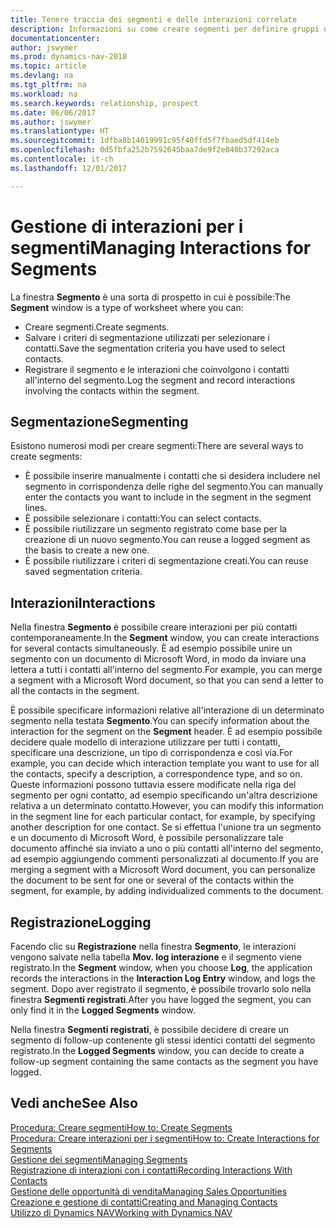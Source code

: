 ```yaml
---
title: Tenere traccia dei segmenti e delle interazioni correlate
description: Informazioni su come creare segmenti per definire gruppi di contatti e specificare delle interazioni per i segmenti.
documentationcenter: 
author: jswymer
ms.prod: dynamics-nav-2018
ms.topic: article
ms.devlang: na
ms.tgt_pltfrm: na
ms.workload: na
ms.search.keywords: relationship, prospect
ms.date: 06/06/2017
ms.author: jswymer
ms.translationtype: HT
ms.sourcegitcommit: 1dfba8b14019991c95f40ffd5f7fbaed5df414eb
ms.openlocfilehash: 0d5fbfa252b7592645baa7de9f2e840b37292aca
ms.contentlocale: it-ch
ms.lasthandoff: 12/01/2017

---
```

# <a name="managing-interactions-for-segments"></a><span data-ttu-id="05da8-103">Gestione di interazioni per i segmenti</span><span class="sxs-lookup"><span data-stu-id="05da8-103">Managing Interactions for Segments</span></span>
<span data-ttu-id="05da8-104">La finestra **Segmento** è una sorta di prospetto in cui è possibile:</span><span class="sxs-lookup"><span data-stu-id="05da8-104">The **Segment** window is a type of worksheet where you can:</span></span>

* <span data-ttu-id="05da8-105">Creare segmenti.</span><span class="sxs-lookup"><span data-stu-id="05da8-105">Create segments.</span></span>
* <span data-ttu-id="05da8-106">Salvare i criteri di segmentazione utilizzati per selezionare i contatti.</span><span class="sxs-lookup"><span data-stu-id="05da8-106">Save the segmentation criteria you have used to select contacts.</span></span>
* <span data-ttu-id="05da8-107">Registrare il segmento e le interazioni che coinvolgono i contatti all'interno del segmento.</span><span class="sxs-lookup"><span data-stu-id="05da8-107">Log the segment and record interactions involving the contacts within the segment.</span></span>

## <a name="segmenting"></a><span data-ttu-id="05da8-108">Segmentazione</span><span class="sxs-lookup"><span data-stu-id="05da8-108">Segmenting</span></span>
<span data-ttu-id="05da8-109">Esistono numerosi modi per creare segmenti:</span><span class="sxs-lookup"><span data-stu-id="05da8-109">There are several ways to create segments:</span></span>

* <span data-ttu-id="05da8-110">È possibile inserire manualmente i contatti che si desidera includere nel segmento in corrispondenza delle righe del segmento.</span><span class="sxs-lookup"><span data-stu-id="05da8-110">You can manually enter the contacts you want to include in the segment in the segment lines.</span></span>
* <span data-ttu-id="05da8-111">È possibile selezionare i contatti:</span><span class="sxs-lookup"><span data-stu-id="05da8-111">You can select contacts.</span></span>
* <span data-ttu-id="05da8-112">È possibile riutilizzare un segmento registrato come base per la creazione di un nuovo segmento.</span><span class="sxs-lookup"><span data-stu-id="05da8-112">You can reuse a logged segment as the basis to create a new one.</span></span>
* <span data-ttu-id="05da8-113">È possibile riutilizzare i criteri di segmentazione creati.</span><span class="sxs-lookup"><span data-stu-id="05da8-113">You can reuse saved segmentation criteria.</span></span>

## <a name="interactions"></a><span data-ttu-id="05da8-114">Interazioni</span><span class="sxs-lookup"><span data-stu-id="05da8-114">Interactions</span></span>
<span data-ttu-id="05da8-115">Nella finestra **Segmento** è possibile creare interazioni per più contatti contemporaneamente.</span><span class="sxs-lookup"><span data-stu-id="05da8-115">In the **Segment** window, you can create interactions for several contacts simultaneously.</span></span> <span data-ttu-id="05da8-116">È ad esempio possibile unire un segmento con un documento di Microsoft Word, in modo da inviare una lettera a tutti i contatti all'interno del segmento.</span><span class="sxs-lookup"><span data-stu-id="05da8-116">For example, you can merge a segment with a Microsoft Word document, so that you can send a letter to all the contacts in the segment.</span></span>

<span data-ttu-id="05da8-117">È possibile specificare informazioni relative all'interazione di un determinato segmento nella testata **Segmento**.</span><span class="sxs-lookup"><span data-stu-id="05da8-117">You can specify information about the interaction for the segment on the **Segment** header.</span></span> <span data-ttu-id="05da8-118">È ad esempio possibile decidere quale modello di interazione utilizzare per tutti i contatti, specificare una descrizione, un tipo di corrispondenza e così via.</span><span class="sxs-lookup"><span data-stu-id="05da8-118">For example, you can decide which interaction template you want to use for all the contacts, specify a description, a correspondence type, and so on.</span></span> <span data-ttu-id="05da8-119">Queste informazioni possono tuttavia essere modificate nella riga del segmento per ogni contatto, ad esempio specificando un'altra descrizione relativa a un determinato contatto.</span><span class="sxs-lookup"><span data-stu-id="05da8-119">However, you can modify this information in the segment line for each particular contact, for example, by specifying another description for one contact.</span></span> <span data-ttu-id="05da8-120">Se si effettua l'unione tra un segmento e un documento di Microsoft Word, è possibile personalizzare tale documento affinché sia inviato a uno o più contatti all'interno del segmento, ad esempio aggiungendo commenti personalizzati al documento.</span><span class="sxs-lookup"><span data-stu-id="05da8-120">If you are merging a segment with a Microsoft Word document, you can personalize the document to be sent for one or several of the contacts within the segment, for example, by adding individualized comments to the document.</span></span>

## <a name="logging"></a><span data-ttu-id="05da8-121">Registrazione</span><span class="sxs-lookup"><span data-stu-id="05da8-121">Logging</span></span>
<span data-ttu-id="05da8-122">Facendo clic su **Registrazione** nella finestra **Segmento**, le interazioni vengono salvate nella tabella **Mov. log interazione** e il segmento viene registrato.</span><span class="sxs-lookup"><span data-stu-id="05da8-122">In the **Segment** window, when you choose **Log**, the application records the interactions in the **Interaction Log Entry** window, and logs the segment.</span></span> <span data-ttu-id="05da8-123">Dopo aver registrato il segmento, è possibile trovarlo solo nella finestra **Segmenti registrati**.</span><span class="sxs-lookup"><span data-stu-id="05da8-123">After you have logged the segment, you can only find it in the **Logged Segments** window.</span></span>

<span data-ttu-id="05da8-124">Nella finestra **Segmenti registrati**, è possibile decidere di creare un segmento di follow-up contenente gli stessi identici contatti del segmento registrato.</span><span class="sxs-lookup"><span data-stu-id="05da8-124">In the **Logged Segments** window, you can decide to create a follow-up segment containing the same contacts as the segment you have logged.</span></span>

## <a name="see-also"></a><span data-ttu-id="05da8-125">Vedi anche</span><span class="sxs-lookup"><span data-stu-id="05da8-125">See Also</span></span>
[<span data-ttu-id="05da8-126">Procedura: Creare segmenti</span><span class="sxs-lookup"><span data-stu-id="05da8-126">How to: Create Segments</span></span>](marketing-how-create-segment.md)  
[<span data-ttu-id="05da8-127">Procedura: Creare interazioni per i segmenti</span><span class="sxs-lookup"><span data-stu-id="05da8-127">How to: Create Interactions for Segments</span></span>](marketing-how-create-interactions.md)  
[<span data-ttu-id="05da8-128">Gestione dei segmenti</span><span class="sxs-lookup"><span data-stu-id="05da8-128">Managing Segments</span></span>](marketing-segments.md)  
[<span data-ttu-id="05da8-129">Registrazione di interazioni con i contatti</span><span class="sxs-lookup"><span data-stu-id="05da8-129">Recording Interactions With Contacts</span></span>](marketing-interactions.md)  
[<span data-ttu-id="05da8-130">Gestione delle opportunità di vendita</span><span class="sxs-lookup"><span data-stu-id="05da8-130">Managing Sales Opportunities</span></span>](marketing-manage-sales-opportunities.md)  
[<span data-ttu-id="05da8-131">Creazione e gestione di contatti</span><span class="sxs-lookup"><span data-stu-id="05da8-131">Creating and Managing Contacts</span></span>](marketing-contacts.md)  
[<span data-ttu-id="05da8-132">Utilizzo di Dynamics NAV</span><span class="sxs-lookup"><span data-stu-id="05da8-132">Working with Dynamics NAV</span></span>](ui-work-product.md)

